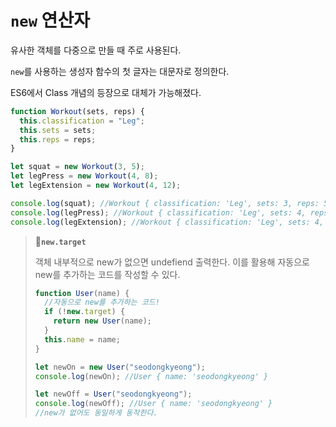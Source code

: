 # `new` 연산자

유사한 객체를 다중으로 만들 때 주로 사용된다.

`new`를 사용하는 생성자 함수의 첫 글자는 대문자로 정의한다.

ES6에서 Class 개념의 등장으로 대체가 가능해졌다.

```js
function Workout(sets, reps) {
  this.classification = "Leg";
  this.sets = sets;
  this.reps = reps;
}

let squat = new Workout(3, 5);
let legPress = new Workout(4, 8);
let legExtension = new Workout(4, 12);

console.log(squat); //Workout { classification: 'Leg', sets: 3, reps: 5 }
console.log(legPress); //Workout { classification: 'Leg', sets: 4, reps: 8 }
console.log(legExtension); //Workout { classification: 'Leg', sets: 4, reps: 12 }
```

> **📌`new.target`**
>
> 객체 내부적으로 new가 없으면 undefiend 출력한다. 이를 활용해 자동으로 new를 추가하는 코드를 작성할 수 있다.
>
> ```js
> function User(name) {
>   //자동으로 new를 추가하는 코드!
>   if (!new.target) {
>     return new User(name);
>   }
>   this.name = name;
> }
>
> let newOn = new User("seodongkyeong");
> console.log(newOn); //User { name: 'seodongkyeong' }
>
> let newOff = User("seodongkyeong");
> console.log(newOff); //User { name: 'seodongkyeong' }
> //new가 없어도 동일하게 동작한다.
> ```
